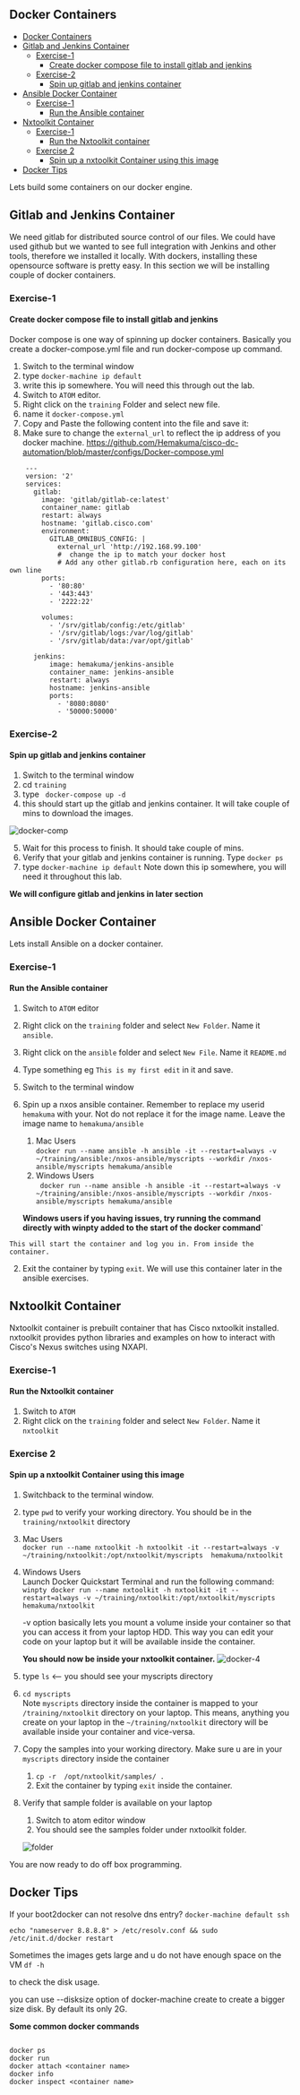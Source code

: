 Docker Containers
---

<!-- MDTOC maxdepth:6 firsth1:1 numbering:0 flatten:0 bullets:1 updateOnSave:1 -->

   - [Docker Containers](#docker-containers)   
   - [Gitlab and Jenkins Container](#gitlab-and-jenkins-container)   
      - [Exercise-1](#exercise-1)   
         - [Create docker compose file to install gitlab and jenkins](#create-docker-compose-file-to-install-gitlab-and-jenkins)   
      - [Exercise-2](#exercise-2)   
         - [Spin up gitlab and jenkins container](#spin-up-gitlab-and-jenkins-container)   
   - [Ansible Docker Container](#ansible-docker-container)   
      - [Exercise-1](#exercise-1)   
         - [Run the Ansible container](#run-the-ansible-container)   
   - [Nxtoolkit Container](#nxtoolkit-container)   
      - [Exercise-1](#exercise-1)   
         - [Run the Nxtoolkit container](#run-the-nxtoolkit-container)   
      - [Exercise 2](#exercise-2)   
         - [Spin up a nxtoolkit Container using this image](#spin-up-a-nxtoolkit-container-using-this-image)   
   - [Docker Tips](#docker-tips)   

<!-- /MDTOC -->




Lets build some containers on our docker engine.

## Gitlab and Jenkins Container
We need gitlab for distributed source control of our files.  We could have used github but we wanted to see full integration with Jenkins and other tools, therefore we installed it locally.  With dockers, installing these opensource software is pretty easy.  In this section we will be installing couple of docker containers.

### Exercise-1
#### Create docker compose file to install gitlab and jenkins
Docker compose is one way of spinning up docker containers. Basically you create a docker-compose.yml file and run docker-compose up command.

1. Switch to the terminal window
  2. type `docker-machine ip default`
  3. write this ip somewhere. You will need this through out the lab.
2. Switch to `ATOM` editor.
  1. Right click on the `training` Folder and select new file.
  2. name it `docker-compose.yml`
  3. Copy and Paste the following content into the file and save it:
  4. Make sure to change the `external_url` to reflect the ip address of you docker machine.
  https://github.com/Hemakuma/cisco-dc-automation/blob/master/configs/Docker-compose.yml

  ```
      ---
      version: '2'
      services:
        gitlab:
          image: 'gitlab/gitlab-ce:latest'
          container_name: gitlab
          restart: always
          hostname: 'gitlab.cisco.com'
          environment:
            GITLAB_OMNIBUS_CONFIG: |
              external_url 'http://192.168.99.100'
              #  change the ip to match your docker host
              # Add any other gitlab.rb configuration here, each on its own line
          ports:
            - '80:80'
            - '443:443'
            - '2222:22'

          volumes:
            - '/srv/gitlab/config:/etc/gitlab'
            - '/srv/gitlab/logs:/var/log/gitlab'
            - '/srv/gitlab/data:/var/opt/gitlab'

        jenkins:
            image: hemakuma/jenkins-ansible
            container_name: jenkins-ansible
            restart: always
            hostname: jenkins-ansible
            ports:
              - '8080:8080'
              - '50000:50000'

  ```

### Exercise-2
#### Spin up gitlab and jenkins container

1. Switch to the terminal window
2. cd `training`
3. type ` docker-compose up -d`
4. this should start up the gitlab and jenkins container.  It will take couple of mins to download the images.

  ![docker-comp](/images/docker-comp-1.png)

5. Wait for this process to finish.  It should take couple of mins.
6. Verify that your gitlab and jenkins container is running. Type  `docker ps`
7. type `docker-machine ip default`  Note down this ip somewhere, you will need it throughout this lab.

**We will configure gitlab and jenkins in later section**


## Ansible Docker Container
Lets install Ansible on  a docker container.

### Exercise-1
#### Run the Ansible container
1. Switch to `ATOM` editor
  1. Right click on the `training` folder and select `New Folder`.  Name it `ansible`.
  2. Right click on the `ansible` folder and select `New File`. Name it `README.md`
  3. Type something eg `This is my first edit` in it and save.
2. Switch to the terminal window
  2. Spin up a nxos ansible container.  Remember to replace my userid `hemakuma` with your.  Not do not replace it for the image name. Leave the image name to `hemakuma/ansible`
      1. Mac Users  
      `docker run --name ansible -h ansible -it --restart=always -v ~/training/ansible:/nxos-ansible/myscripts --workdir /nxos-ansible/myscripts hemakuma/ansible`
      2. Windows Users  
      ` docker run --name ansible -h ansible -it --restart=always -v ~/training/ansible:/nxos-ansible/myscripts --workdir /nxos-ansible/myscripts hemakuma/ansible`

        **Windows users if you having issues, try running the command directly with winpty added to the start of the docker command`**

    This will start the container and log you in. From inside the container.

  2. Exit the container by typing `exit`.  We will use this container later in the ansible exercises.


## Nxtoolkit Container
Nxtoolkit container is prebuilt container that has Cisco nxtoolkit installed.  nxtoolkit provides python libraries and examples on how to interact with Cisco's Nexus switches using NXAPI.
### Exercise-1
#### Run the Nxtoolkit container
1. Switch to `ATOM`
2. Right click on the `training` folder and select `New Folder`. Name it `nxtoolkit`

### Exercise 2
#### Spin up a nxtoolkit Container using this image
1. Switchback to the terminal window.
2. type `pwd` to verify your working directory. You should be in the `training/nxtoolkit` directory
3. Mac Users    
    `docker run --name nxtoolkit -h nxtoolkit -it --restart=always -v ~/training/nxtoolkit:/opt/nxtoolkit/myscripts  hemakuma/nxtoolkit`

4. Windows Users  
    Launch Docker Quickstart Terminal and run the following command:  
    `winpty docker run --name nxtoolkit -h nxtoolkit -it --restart=always -v ~/training/nxtoolkit:/opt/nxtoolkit/myscripts  hemakuma/nxtoolkit`

    -v option basically lets you mount a volume inside your container so that you can access it from your laptop HDD.  This way you can edit your code on your laptop but it will be available inside the container.

    **You should now be inside your nxtoolkit container.**
    ![docker-4](/images/docker-c-4.png)
4. type `ls` <-- you should see your myscripts directory
5. `cd myscripts`  
    Note `myscripts` directory inside the container is mapped to your `/training/nxtoolkit` directory on your laptop.  This means, anything you create on your laptop in the `~/training/nxtoolkit` directory will be available inside your container and vice-versa.
6. Copy the samples into your working directory. Make sure u are in your `myscripts` directory inside the container
    1. `cp -r  /opt/nxtoolkit/samples/ .`
    2. Exit the container  by typing `exit` inside the container.
9. Verify that sample folder is available on your laptop
    1. Switch to  atom editor window
    2. You should see the samples folder under nxtoolkit folder.

    ![folder](/images/docker-c-5.png)

You are now ready to do off box programming.



## Docker Tips
If your boot2docker can not resolve dns entry?
`docker-machine default ssh`

```
echo "nameserver 8.8.8.8" > /etc/resolv.conf && sudo /etc/init.d/docker restart

```

Sometimes the images gets large and u do not have enough space on the VM
` df -h `

to check the disk usage.

you can use --disksize option of docker-machine create to create a bigger size disk.  By default its only 2G.

**Some common docker commands**
```

docker ps
docker run
docker attach <container name>
docker info
docker inspect <container name>

```
